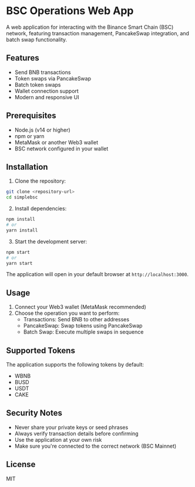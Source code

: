 # BSC Operations Web App

A web application for interacting with the Binance Smart Chain (BSC) network, featuring transaction management, PancakeSwap integration, and batch swap functionality.

## Features

- Send BNB transactions
- Token swaps via PancakeSwap
- Batch token swaps
- Wallet connection support
- Modern and responsive UI

## Prerequisites

- Node.js (v14 or higher)
- npm or yarn
- MetaMask or another Web3 wallet
- BSC network configured in your wallet

## Installation

1. Clone the repository:
```bash
git clone <repository-url>
cd simplebsc
```

2. Install dependencies:
```bash
npm install
# or
yarn install
```

3. Start the development server:
```bash
npm start
# or
yarn start
```

The application will open in your default browser at `http://localhost:3000`.

## Usage

1. Connect your Web3 wallet (MetaMask recommended)
2. Choose the operation you want to perform:
   - Transactions: Send BNB to other addresses
   - PancakeSwap: Swap tokens using PancakeSwap
   - Batch Swap: Execute multiple swaps in sequence

## Supported Tokens

The application supports the following tokens by default:
- WBNB
- BUSD
- USDT
- CAKE

## Security Notes

- Never share your private keys or seed phrases
- Always verify transaction details before confirming
- Use the application at your own risk
- Make sure you're connected to the correct network (BSC Mainnet)

## License

MIT 
